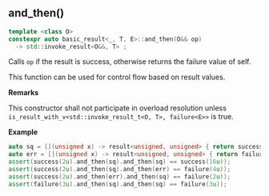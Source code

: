 ## and_then()

```cpp
template <class O>
constexpr auto basic_result<_, T, E>::and_then(O&& op)
  -> std::invoke_result<O&&, T> ;
```

Calls `op` if the result is success, otherwise returns the failure value of self.

This function can be used for control flow based on result values.

**Remarks**

This constructor shall not participate in overload resolution unless `is_result_with_v<std::invoke_result_t<O, T>, failure<E>>` is true.

**Example**

```cpp
auto sq = [](unsigned x) -> result<unsigned, unsigned> { return success(x * x); };
auto err = [](unsigned x) -> result<unsigned, unsigned> { return failure(x); };
assert(success(2u).and_then(sq).and_then(sq) == success(16u));
assert(success(2u).and_then(sq).and_then(err) == failure(4u));
assert(success(2u).and_then(err).and_then(sq) == failure(2u));
assert(failure(3u).and_then(sq).and_then(sq) == failure(3u));
```

